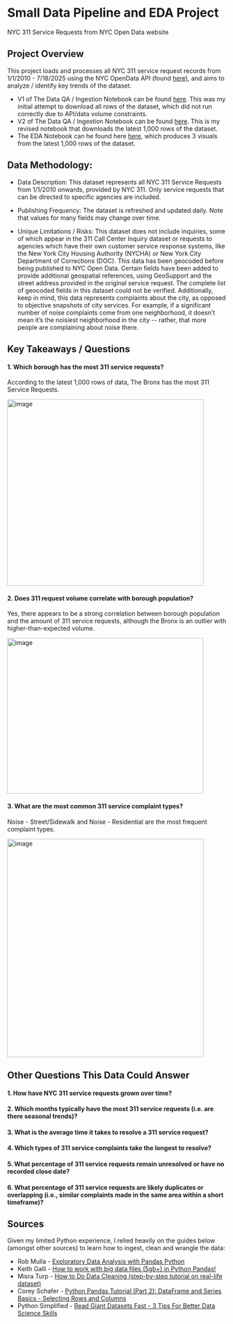 # Small Data Pipeline and EDA Project
NYC 311 Service Requests from NYC Open Data website

## Project Overview
This project loads and processes all NYC 311 service request records from 1/1/2010 - 7/18/2025 using the NYC OpenData API (found [here)](https://data.cityofnewyork.us/Social-Services/311-Service-Requests-from-2010-to-Present/erm2-nwe9/about_data), and aims to analyze / identify key trends of the dataset. 

* V1 of The Data QA / Ingestion Notebook can be found [here](01_data_ingestion.ipynb). This was my initial attempt to download all rows of the dataset, which did not run correctly due to API/data volume constraints.
* V2 of The Data QA / Ingestion Notebook can be found [here](01_data_ingestion_v2.ipynb). This is my revised notebook that downloads the latest 1,000 rows of the dataset.
* The EDA Notebook can he found here [here](02_eda.ipynb), which produces 3 visuals from the latest 1,000 rows of the dataset.

## Data Methodology: 

* Data Description: This dataset represents all NYC 311 Service Requests from 1/1/2010 onwards, provided by NYC 311. Only service requests that can be directed to specific agencies are included.
  
* Publishing Frequency: The dataset is refreshed and updated daily. Note that values for many fields may change over time. 
  
* Unique Limitations / Risks: This dataset does not include inquiries, some of which appear in the 311 Call Center Inquiry dataset or requests to agencies which have their own customer service response systems, like the New York City Housing Authority (NYCHA) or New York City Department of Corrections (DOC). This data has been geocoded before being published to NYC Open Data. Certain fields have been added to provide additional geospatial references, using GeoSupport and the street address provided in the original service request.  The complete list of geocoded fields in this dataset could not be verified. Additionally, keep in mind, this data represents complaints about the city, as opposed to objective snapshots of city services. For example, if a significant number of noise complaints come from one neighborhood, it doesn’t mean it’s the noisiest neighborhood in the city -- rather, that more people are complaining about noise there.

## Key Takeaways / Questions 

#### 1. Which borough has the most 311 service requests?
According to the latest 1,000 rows of data, The Bronx has the most 311 Service Requests. 

<img width="452" height="429" alt="image" src="https://github.com/user-attachments/assets/4dc74806-7249-45ea-8e06-c03925e65591" />

#### 2. Does 311 request volume correlate with borough population?
Yes, there appears to be a strong correlation between borough population and the amount of 311 service requests, although the Bronx is an outlier with higher-than-expected volume.

<img width="451" height="358" alt="image" src="https://github.com/user-attachments/assets/02094336-ce36-4f66-9ef9-be8dd83a14a8" />

#### 3. What are the most common 311 service complaint types?
Noise - Street/Sidewalk and Noise - Residential are the most frequent complaint types.

<img width="452" height="502" alt="image" src="https://github.com/user-attachments/assets/8c35b368-892f-45fd-9f85-e6dde7ac9804" />

## Other Questions This Data Could Answer 
#### 1. How have NYC 311 service requests grown over time? 
#### 2. Which months typically have the most 311 service requests (i.e. are there seasonal trends)?
#### 3. What is the average time it takes to resolve a 311 service request?
#### 4. Which types of 311 service complaints take the longest to resolve?
#### 5. What percentage of 311 service requests remain unresolved or have no recorded close date?
#### 6. What percentage of 311 service requests are likely duplicates or overlapping (i.e., similar complaints made in the same area within a short timeframe)?

## Sources
Given my limited Python experience, I relied heavily on the guides below (amongst other sources) to learn how to ingest, clean and wrangle the data:
* Rob Mulla - [Exploratory Data Analysis with Pandas Python](https://www.youtube.com/watch?v=xi0vhXFPegw&t=1279s)
* Keith Galli - [How to work with big data files (5gb+) in Python Pandas!](https://www.youtube.com/watch?v=l34l-90UF7U&t=136s)
* Misra Turp - [How to Do Data Cleaning (step-by-step tutorial on real-life dataset)](https://www.youtube.com/watch?v=qxpKCBV60U4&t=532s)
* Corey Schafer - [Python Pandas Tutorial (Part 2): DataFrame and Series Basics - Selecting Rows and Columns](https://www.youtube.com/watch?v=zmdjNSmRXF4&t=799s)
* Python Simplified - [Read Giant Datasets Fast - 3 Tips For Better Data Science Skills](https://www.youtube.com/watch?v=x2DxiL8WOmc&t=640s)






